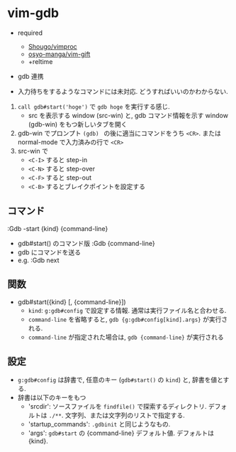 vim-gdb
=====================

- required
   - [Shougo/vimproc](https://github.com/Shougo/vimproc.vim)
   - [osyo-manga/vim-gift](https://github.com/osyo-manga/vim-gift)
   - +reltime

- gdb 連携
- 入力待ちをするようなコマンドには未対応. どうすればいいのかわからない.

1. `call gdb#start('hoge')` で `gdb hoge` を実行する感じ.
    - src を表示する window (src-win) と, gdb コマンド情報を示す window (gdb-win) をもつ新しいタブを開く
2. gdb-win でプロンプト `(gdb) ` の後に適当にコマンドをうち `<CR>`.
   または normal-mode で入力済みの行で `<CR>`
3. src-win で
    - `<C-I>` すると step-in
    - `<C-N>` すると step-over
    - `<C-F>` すると step-out
    - `<C-B>` するとブレイクポイントを設定する

## コマンド

:Gdb -start {kind} {command-line}
   - gdb#start() のコマンド版
:Gdb {command-line}
   - gdb にコマンドを送る
   - e.g. :Gdb next

## 関数

- gdb#start({kind} [, {command-line}])
   - `kind`: `g:gdb#config` で設定する情報. 通常は実行ファイル名と合わせる.
   - `command-line` を省略すると, `gdb {g:gdb#config[kind].args}` が実行される.
   - `command-line` が指定された場合は, `gdb {command-line}` が実行される

## 設定

- `g:gdb#config` は辞書で, 任意のキー (`gdb#start()` の `kind`) と, 辞書を値とする.
-  辞書は以下のキーをもつ 
   - 'srcdir': ソースファイルを `findfile()` で探索するディレクトリ. デフォルトは `./**`.
               文字列、または文字列のリストで指定する.
   - 'startup_commands': `.gdbinit` と同じようなもの.
   - 'args': `gdb#start` の {command-line} デフォルト値. デフォルトは {kind}.



